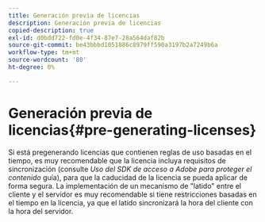 ```yaml
---
title: Generación previa de licencias
description: Generación previa de licencias
copied-description: true
exl-id: d0bdd722-fd0e-4f34-87e7-28a564daf82b
source-git-commit: be43bbbd1051886c8979ff590a3197b2a7249b6a
workflow-type: tm+mt
source-wordcount: '80'
ht-degree: 0%

---
```


# Generación previa de licencias{#pre-generating-licenses}

Si está pregenerando licencias que contienen reglas de uso basadas en el tiempo, es muy recomendable que la licencia incluya requisitos de sincronización (consulte *Uso del SDK de acceso a Adobe para proteger el contenido* guía), para que la caducidad de la licencia se pueda aplicar de forma segura. La implementación de un mecanismo de &quot;latido&quot; entre el cliente y el servidor es muy recomendable si tiene restricciones basadas en el tiempo en la licencia, ya que el latido sincronizará la hora del cliente con la hora del servidor.
